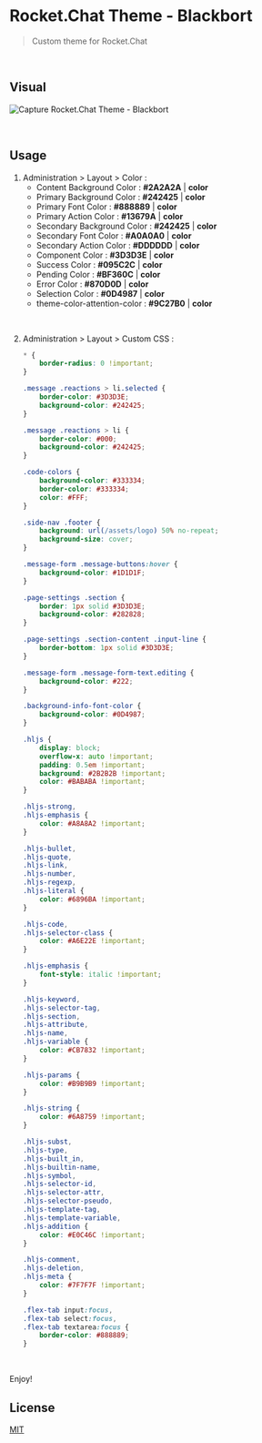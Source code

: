 # Rocket.Chat Theme - Blackbort

> Custom theme for Rocket.Chat

<br>

## Visual

![Capture Rocket.Chat Theme - Blackbort](capture-rocket.chat-theme-blackbort.jpg "Capture Rocket.Chat Theme - Blackbort")

<br>

## Usage

1. Administration > Layout > Color :
    - Content Background Color : **#2A2A2A** | **color**
    - Primary Background Color : **#242425** | **color**
    - Primary Font Color : **#888889** | **color**
    - Primary Action Color : **#13679A** | **color**
    - Secondary Background Color : **#242425** | **color**
    - Secondary Font Color : **#A0A0A0** | **color**
    - Secondary Action Color : **#DDDDDD** | **color**
    - Component Color : **#3D3D3E** | **color**
    - Success Color : **#095C2C** | **color**
    - Pending Color : **#BF360C** | **color**
    - Error Color : **#870D0D** | **color**
    - Selection Color : **#0D4987** | **color**
    - theme-color-attention-color : **#9C27B0** | **color**

<br>

2. Administration > Layout > Custom CSS :
    ```css
    * {
        border-radius: 0 !important;
    }
    
    .message .reactions > li.selected {
        border-color: #3D3D3E;
        background-color: #242425;
    }
    
    .message .reactions > li {
        border-color: #000;
        background-color: #242425;
    }
    
    .code-colors {
        background-color: #333334;
        border-color: #333334;
        color: #FFF;
    }
    
    .side-nav .footer {
        background: url(/assets/logo) 50% no-repeat;
        background-size: cover;
    }
    
    .message-form .message-buttons:hover {
        background-color: #1D1D1F;
    }
    
    .page-settings .section {
        border: 1px solid #3D3D3E;
        background-color: #282828;
    }
    
    .page-settings .section-content .input-line {
        border-bottom: 1px solid #3D3D3E;
    }
    
    .message-form .message-form-text.editing {
        background-color: #222;
    }
    
    .background-info-font-color {
        background-color: #0D4987;
    }
    
    .hljs {
        display: block;
        overflow-x: auto !important;
        padding: 0.5em !important;
        background: #2B2B2B !important;
        color: #BABABA !important;
    }
    
    .hljs-strong,
    .hljs-emphasis {
        color: #A8A8A2 !important;
    }
    
    .hljs-bullet,
    .hljs-quote,
    .hljs-link,
    .hljs-number,
    .hljs-regexp,
    .hljs-literal {
        color: #6896BA !important;
    }
    
    .hljs-code,
    .hljs-selector-class {
        color: #A6E22E !important;
    }
    
    .hljs-emphasis {
        font-style: italic !important;
    }
    
    .hljs-keyword,
    .hljs-selector-tag,
    .hljs-section,
    .hljs-attribute,
    .hljs-name,
    .hljs-variable {
        color: #CB7832 !important;
    }
    
    .hljs-params {
        color: #B9B9B9 !important;
    }
    
    .hljs-string {
        color: #6A8759 !important;
    }
    
    .hljs-subst,
    .hljs-type,
    .hljs-built_in,
    .hljs-builtin-name,
    .hljs-symbol,
    .hljs-selector-id,
    .hljs-selector-attr,
    .hljs-selector-pseudo,
    .hljs-template-tag,
    .hljs-template-variable,
    .hljs-addition {
        color: #E0C46C !important;
    }
    
    .hljs-comment,
    .hljs-deletion,
    .hljs-meta {
        color: #7F7F7F !important;
    }
 
    .flex-tab input:focus,
    .flex-tab select:focus,
    .flex-tab textarea:focus {
        border-color: #888889;
    }
    ```

<br>

Enjoy!

## License

[MIT](LICENSE)
